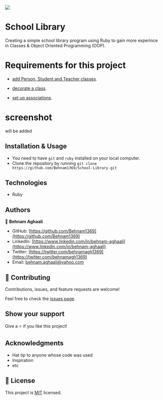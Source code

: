  

![](https://img.shields.io/badge/Microverse-blueviolet)

# School Library
Creating a simple school library program using Ruby to gain more experince in Classes & Object Oriented Programming (OOP).


# Requirements for this project

- [add Person, Student and Teacher classes](https://github.com/microverseinc/curriculum-ruby/blob/main/oop/school_library_people.md).

- [decorate a class](https://github.com/microverseinc/curriculum-ruby/blob/main/oop/school_library_decorator_v2.md).

- [set up associations](https://github.com/microverseinc/curriculum-ruby/blob/main/oop/school_library_associations.md).

# screenshot 
will be added

## Installation & Usage

- You need to have `git` and `ruby` installed on your local computer.
- Clone the repository by running `git clone https://github.com/Behnam1369/School-Library.git`


## Technologies

- Ruby

## Authors

👤 **Behnam Aghaali**

- GitHub: [https://github.com/Behnam1369](https://github.com/Behnam1369)
- LinkedIn: [https://www.linkedin.com/in/behnam-aghaali](https://www.linkedin.com/in/behnam-aghaali)
- Twitter: [https://twitter.com/behnamagh1369](https://twitter.com/behnamagh1369)
- Email: [behnam.aghaali@yahoo.com](mailto:behnam.aghaali@yahoo.com)

## 🤝 Contributing

Contributions, issues, and feature requests are welcome!

Feel free to check the [issues page](../../issues/).

## Show your support

Give a ⭐️ if you like this project!

## Acknowledgments

- Hat tip to anyone whose code was used
- Inspiration
- etc

## 📝 License

This project is [MIT](./MIT.md) licensed.
